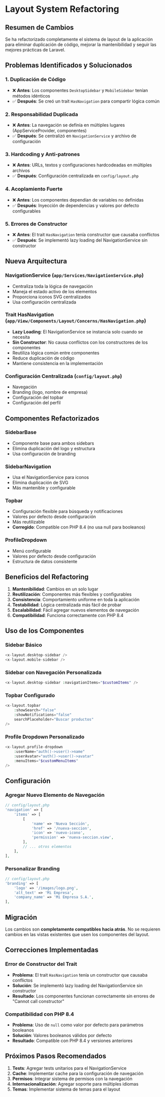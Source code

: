 # Layout System Refactoring

## Resumen de Cambios

Se ha refactorizado completamente el sistema de layout de la aplicación para eliminar duplicación de código, mejorar la mantenibilidad y seguir las mejores prácticas de Laravel.

## Problemas Identificados y Solucionados

### 1. **Duplicación de Código**
- ❌ **Antes**: Los componentes `DesktopSidebar` y `MobileSidebar` tenían métodos idénticos
- ✅ **Después**: Se creó un trait `HasNavigation` para compartir lógica común

### 2. **Responsabilidad Duplicada**
- ❌ **Antes**: La navegación se definía en múltiples lugares (AppServiceProvider, componentes)
- ✅ **Después**: Se centralizó en `NavigationService` y archivo de configuración

### 3. **Hardcoding y Anti-patrones**
- ❌ **Antes**: URLs, textos y configuraciones hardcodeadas en múltiples archivos
- ✅ **Después**: Configuración centralizada en `config/layout.php`

### 4. **Acoplamiento Fuerte**
- ❌ **Antes**: Los componentes dependían de variables no definidas
- ✅ **Después**: Inyección de dependencias y valores por defecto configurables

### 5. **Errores de Constructor**
- ❌ **Antes**: El trait `HasNavigation` tenía constructor que causaba conflictos
- ✅ **Después**: Se implementó lazy loading del NavigationService sin constructor

## Nueva Arquitectura

### **NavigationService** (`app/Services/NavigationService.php`)
- Centraliza toda la lógica de navegación
- Maneja el estado activo de los elementos
- Proporciona iconos SVG centralizados
- Usa configuración centralizada

### **Trait HasNavigation** (`app/View/Components/Layout/Concerns/HasNavigation.php`)
- **Lazy Loading**: El NavigationService se instancia solo cuando se necesita
- **Sin Constructor**: No causa conflictos con los constructores de los componentes
- Reutiliza lógica común entre componentes
- Reduce duplicación de código
- Mantiene consistencia en la implementación

### **Configuración Centralizada** (`config/layout.php`)
- Navegación
- Branding (logo, nombre de empresa)
- Configuración del topbar
- Configuración del perfil

## Componentes Refactorizados

### **SidebarBase**
- Componente base para ambos sidebars
- Elimina duplicación del logo y estructura
- Usa configuración de branding

### **SidebarNavigation**
- Usa el NavigationService para iconos
- Elimina duplicación de SVG
- Más mantenible y configurable

### **Topbar**
- Configuración flexible para búsqueda y notificaciones
- Valores por defecto desde configuración
- Más reutilizable
- **Corregido**: Compatible con PHP 8.4 (no usa null para booleanos)

### **ProfileDropdown**
- Menú configurable
- Valores por defecto desde configuración
- Estructura de datos consistente

## Beneficios del Refactoring

1. **Mantenibilidad**: Cambios en un solo lugar
2. **Reutilización**: Componentes más flexibles y configurables
3. **Consistencia**: Comportamiento uniforme en toda la aplicación
4. **Testabilidad**: Lógica centralizada más fácil de probar
5. **Escalabilidad**: Fácil agregar nuevos elementos de navegación
6. **Compatibilidad**: Funciona correctamente con PHP 8.4

## Uso de los Componentes

### **Sidebar Básico**
```php
<x-layout.desktop-sidebar />
<x-layout.mobile-sidebar />
```

### **Sidebar con Navegación Personalizada**
```php
<x-layout.desktop-sidebar :navigationItems="$customItems" />
```

### **Topbar Configurado**
```php
<x-layout.topbar 
    :showSearch="false" 
    :showNotifications="false" 
    searchPlaceholder="Buscar productos" 
/>
```

### **Profile Dropdown Personalizado**
```php
<x-layout.profile-dropdown 
    :userName="auth()->user()->name"
    :userAvatar="auth()->user()->avatar"
    :menuItems="$customMenuItems"
/>
```

## Configuración

### **Agregar Nuevo Elemento de Navegación**
```php
// config/layout.php
'navigation' => [
    'items' => [
        [
            'name' => 'Nueva Sección',
            'href' => '/nueva-seccion',
            'icon' => 'nuevo-icono',
            'permission' => 'nueva-seccion.view',
        ],
        // ... otros elementos
    ],
],
```

### **Personalizar Branding**
```php
// config/layout.php
'branding' => [
    'logo' => '/images/logo.png',
    'alt_text' => 'Mi Empresa',
    'company_name' => 'Mi Empresa S.A.',
],
```

## Migración

Los cambios son **completamente compatibles hacia atrás**. No se requieren cambios en las vistas existentes que usen los componentes del layout.

## Correcciones Implementadas

### **Error de Constructor del Trait**
- **Problema**: El trait `HasNavigation` tenía un constructor que causaba conflictos
- **Solución**: Se implementó lazy loading del NavigationService sin constructor
- **Resultado**: Los componentes funcionan correctamente sin errores de "Cannot call constructor"

### **Compatibilidad con PHP 8.4**
- **Problema**: Uso de `null` como valor por defecto para parámetros booleanos
- **Solución**: Valores booleanos válidos por defecto
- **Resultado**: Compatible con PHP 8.4 y versiones anteriores

## Próximos Pasos Recomendados

1. **Tests**: Agregar tests unitarios para el NavigationService
2. **Cache**: Implementar cache para la configuración de navegación
3. **Permisos**: Integrar sistema de permisos con la navegación
4. **Internacionalización**: Agregar soporte para múltiples idiomas
5. **Temas**: Implementar sistema de temas para el layout
